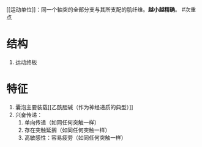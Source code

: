 [[运动单位]]：同一个轴突的全部分支与其所支配的肌纤维。**越小越精确**。 #次重点 

# 结构
1. 运动终板
# 特征
1. 囊泡主要装载[[乙酰胆碱（作为神经递质的典型）]]
2. 兴奋传递：
	1. 单向传递（如同任何突触一样）
	2. 存在突触延搁（如同任何突触一样）
	3. 高敏感性：容易疲劳（如同任何突触一样）